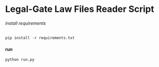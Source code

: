 # Legal-Gate Law Files Reader Script 

###### install requirements

```python
pip install -r requirements.txt

```

#### run 

```python
python run.py

```